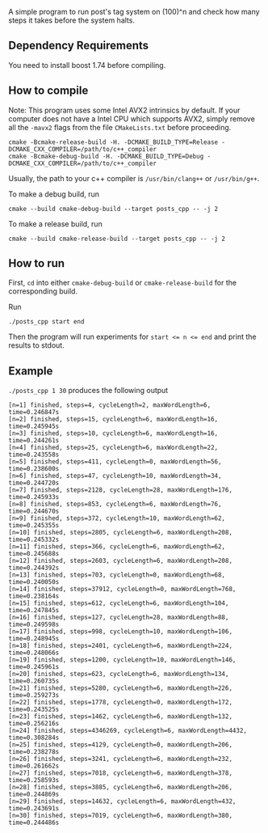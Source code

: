 A simple program to run post's tag system on (100)^n and check how many steps
it takes before the system halts.

## Dependency Requirements
You need to install boost 1.74 before compiling.

## How to compile
Note: This program uses some Intel AVX2 intrinsics by default. If your computer
does not have a Intel CPU which supports AVX2, simply remove all the
`-mavx2` flags from the file `CMakeLists.txt` before proceeding.

```shell script
cmake -Bcmake-release-build -H. -DCMAKE_BUILD_TYPE=Release -DCMAKE_CXX_COMPILER=/path/to/c++_compiler
cmake -Bcmake-debug-build -H. -DCMAKE_BUILD_TYPE=Debug -DCMAKE_CXX_COMPILER=/path/to/c++_compiler
```

Usually, the path to your c++ compiler is `/usr/bin/clang++` or `/usr/bin/g++`.

To make a debug build, run
```shell script
cmake --build cmake-debug-build --target posts_cpp -- -j 2
```

To make a release build, run
```shell script
cmake --build cmake-release-build --target posts_cpp -- -j 2
```

## How to run
First, `cd` into either `cmake-debug-build` or `cmake-release-build` for 
the corresponding build.

Run
```shell script
./posts_cpp start end
```

Then the program will run experiments for `start <= n <= end` and print
the results to stdout.

## Example
`./posts_cpp 1 30` produces the following output
```
[n=1] finished, steps=4, cycleLength=2, maxWordLength=6, time=0.246847s
[n=2] finished, steps=15, cycleLength=6, maxWordLength=16, time=0.245945s
[n=3] finished, steps=10, cycleLength=6, maxWordLength=16, time=0.244261s
[n=4] finished, steps=25, cycleLength=6, maxWordLength=22, time=0.243558s
[n=5] finished, steps=411, cycleLength=0, maxWordLength=56, time=0.238600s
[n=6] finished, steps=47, cycleLength=10, maxWordLength=34, time=0.244720s
[n=7] finished, steps=2128, cycleLength=28, maxWordLength=176, time=0.245933s
[n=8] finished, steps=853, cycleLength=6, maxWordLength=76, time=0.244670s
[n=9] finished, steps=372, cycleLength=10, maxWordLength=62, time=0.245355s
[n=10] finished, steps=2805, cycleLength=6, maxWordLength=208, time=0.245332s
[n=11] finished, steps=366, cycleLength=6, maxWordLength=62, time=0.245688s
[n=12] finished, steps=2603, cycleLength=6, maxWordLength=208, time=0.244392s
[n=13] finished, steps=703, cycleLength=0, maxWordLength=68, time=0.240050s
[n=14] finished, steps=37912, cycleLength=0, maxWordLength=768, time=0.238164s
[n=15] finished, steps=612, cycleLength=6, maxWordLength=104, time=0.247845s
[n=16] finished, steps=127, cycleLength=28, maxWordLength=88, time=0.249598s
[n=17] finished, steps=998, cycleLength=10, maxWordLength=106, time=0.248945s
[n=18] finished, steps=2401, cycleLength=6, maxWordLength=224, time=0.248066s
[n=19] finished, steps=1200, cycleLength=10, maxWordLength=146, time=0.245961s
[n=20] finished, steps=623, cycleLength=6, maxWordLength=134, time=0.260735s
[n=21] finished, steps=5280, cycleLength=6, maxWordLength=226, time=0.259273s
[n=22] finished, steps=1778, cycleLength=0, maxWordLength=172, time=0.243525s
[n=23] finished, steps=1462, cycleLength=6, maxWordLength=132, time=0.256216s
[n=24] finished, steps=4346269, cycleLength=6, maxWordLength=4432, time=0.308284s
[n=25] finished, steps=4129, cycleLength=0, maxWordLength=206, time=0.238278s
[n=26] finished, steps=3241, cycleLength=6, maxWordLength=232, time=0.261662s
[n=27] finished, steps=7018, cycleLength=6, maxWordLength=378, time=0.258593s
[n=28] finished, steps=3885, cycleLength=6, maxWordLength=206, time=0.244869s
[n=29] finished, steps=14632, cycleLength=6, maxWordLength=432, time=0.243691s
[n=30] finished, steps=7019, cycleLength=6, maxWordLength=380, time=0.244486s
```

